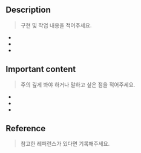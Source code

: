 ## Description

> 구현 및 작업 내용을 적어주세요.

-
-
-

## Important content

> 주의 깊게 봐야 하거나 말하고 싶은 점을 적어주세요.

-
-
-

## Reference

> 참고한 레퍼런스가 있다면 기록해주세요.
